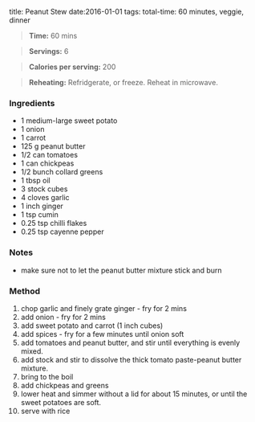title:  Peanut Stew 
date:2016-01-01
tags: total-time: 60 minutes, veggie, dinner

> **Time:** 60 mins

> **Servings:** 6

> **Calories per serving:** 200 

> **Reheating:** Refridgerate, or freeze. Reheat in microwave.

### Ingredients

* 1 medium-large sweet potato
* 1 onion
* 1 carrot
* 125 g peanut butter
* 1/2 can tomatoes
* 1 can chickpeas
* 1/2 bunch collard greens
* 1 tbsp oil
* 3 stock cubes
* 4 cloves garlic
* 1 inch ginger
* 1 tsp cumin
* 0.25 tsp chilli flakes
* 0.25 tsp cayenne pepper

### Notes

* make sure not to let the peanut butter mixture stick and burn

### Method

1. chop garlic and finely grate ginger - fry for 2 mins
2. add onion - fry for 2 mins
3. add sweet potato and carrot (1 inch cubes)
4. add spices - fry for a few minutes until onion soft
5. add tomatoes and peanut butter, and stir until everything is evenly mixed. 
6. add stock and stir to dissolve the thick tomato paste-peanut butter mixture. 
7. bring to the boil
8. add chickpeas and greens
9. lower heat and simmer without a lid for about 15 minutes, or until the sweet potatoes are soft. 
10. serve with rice
